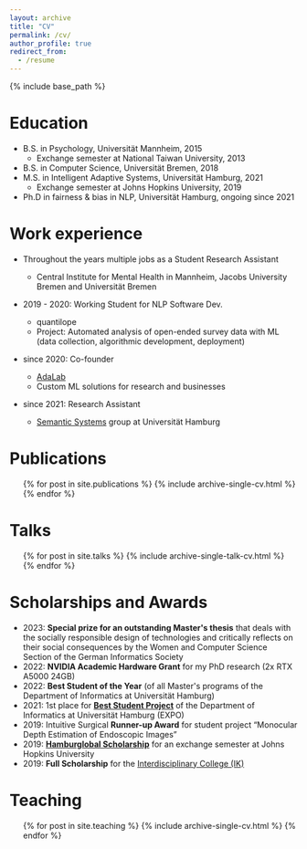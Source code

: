 ```yaml
---
layout: archive
title: "CV"
permalink: /cv/
author_profile: true
redirect_from:
  - /resume
---
```


{% include base_path %}

Education
======
* B.S. in Psychology, Universität Mannheim, 2015 
  * Exchange semester at National Taiwan University, 2013 
* B.S. in Computer Science, Universität Bremen, 2018
* M.S. in Intelligent Adaptive Systems, Universität Hamburg, 2021
  * Exchange semester at Johns Hopkins University, 2019
* Ph.D in fairness & bias in NLP, Universität Hamburg, ongoing since 2021

Work experience
======
* Throughout the years multiple jobs as a Student Research Assistant
  * Central Institute for Mental Health in Mannheim, Jacobs University Bremen and Universität Bremen
  
* 2019 - 2020: Working Student for NLP Software Dev.
  * quantilope
  * Project: Automated analysis of open-ended survey data with ML (data collection, algorithmic development, deployment)

* since 2020: Co-founder 
  * [AdaLab](adalab.ai)
  * Custom ML solutions for research and businesses

* since 2021: Research Assistant
  * [Semantic Systems](https://www.inf.uni-hamburg.de/en/inst/ab/sems/home.html) group at Universität Hamburg
  

Publications
======
  <ul>{% for post in site.publications %}
    {% include archive-single-cv.html %}
  {% endfor %}</ul>
  
Talks
======
  <ul>{% for post in site.talks %}
    {% include archive-single-talk-cv.html %}
  {% endfor %}</ul>

Scholarships and Awards
======
* 2023: **Special prize for an outstanding Master's thesis** that deals with the socially responsible design of technologies and critically reflects on their social consequences by the Women and Computer Science Section of the German Informatics Society
* 2022: **NVIDIA Academic Hardware Grant** for my PhD research (2x RTX A5000 24GB)
* 2022: **Best Student of the Year** (of all Master's programs of the Department of Informatics at Universität Hamburg)
* 2021: 1st place for [**Best Student Project**](https://www.inf.uni-hamburg.de/en/inst/ab/lt/home/news/202110-expo.html) of the Department of Informatics at Universität Hamburg (EXPO)
* 2019: Intuitive Surgical **Runner-up Award** for student project “Monocular Depth Estimation of Endoscopic Images”
* 2019: [**Hamburglobal Scholarship**](https://www.uni-hamburg.de/en/internationales/studierende/outgoing/austausch-gaststudium/finanzierung/hamburglobal-foerderprogramm.html) for an exchange semester at Johns Hopkins University
* 2019: **Full Scholarship** for the [Interdisciplinary College (IK)](https://interdisciplinary-college.org/)

Teaching
======
  <ul>{% for post in site.teaching %}
    {% include archive-single-cv.html %}
  {% endfor %}</ul>
  

